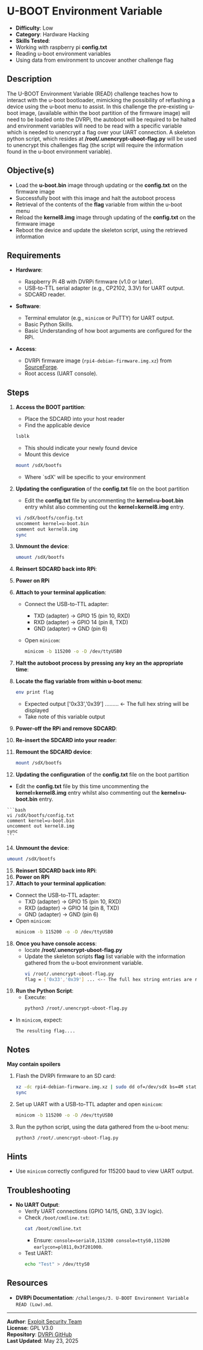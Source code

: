 # U-BOOT Environment Variable

- **Difficulty**: Low
- **Category**: Hardware Hacking
- **Skills Tested**:
-   Working with raspberry pi **config.txt**
-   Reading u-boot environment variables
-   Using data from environment to uncover another challenge flag

## Description
The U-BOOT Environment Variable (READ) challenge teaches how to interact with the u-boot bootloader, mimicking the possibility of reflashing a device using the u-boot menu to assist. In this challenge the pre-existing u-boot image, (available within the boot partition of the firmware image) will need to be loaded onto the DVRPi, the autoboot will be required to be halted and environment variables will need to be read with a specific variable which is needed to unencrypt a flag over your UART connection. A skeleton python script, which resides at **/root/.unencrypt-uboot-flag.py** will be used to unencrypt this challenges flag (the script will require the information found in the u-boot environment variable).

## Objective(s)
- Load the **u-boot.bin** image through updating or the **config.txt** on the firmware image
- Successfully boot with this image and halt the autoboot process
- Retrieval of the contents of the **flag** variable from within the u-boot menu
- Reload the **kernel8.img** image through updating of the **config.txt** on the firmware image
- Reboot the device and update the skeleton script, using the retrieved information

## Requirements
- **Hardware**:
  - Raspberry Pi 4B with DVRPi firmware (v1.0 or later).
  - USB-to-TTL serial adapter (e.g., CP2102, 3.3V) for UART output.
  - SDCARD reader.

- **Software**:
  - Terminal emulator (e.g., `minicom` or PuTTY) for UART output.
  - Basic Python Skills.
  - Basic Understanding of how boot arguments are configured for the RPi.
- **Access**:
  - DVRPi firmware image (`rpi4-debian-firmware.img.xz`) from [SourceForge](https://sourceforge.net/projects/dvrpi/files/firmware/rpi4-debian-firmware.img.xz/download).
  - Root access (UART console).

## Steps
1. **Access the BOOT partition**:
   - Place the SDCARD into your host reader
   - Find the applicable device
     
    ```bash
    lsblk
    ```
    
    - This should indicate your newly found device
    - Mount this device
      
    ```bash
    mount /sdX/bootfs
    ```
    
    - Where `sdX' will be specific to your environment
      
3. **Updating the configuration** of the **config.txt** file on the boot partition
   - Edit the **config.txt** file by uncommenting the **kernel=u-boot.bin** entry whilst also commenting out the **kernel=kernel8.img** entry.
     
    ```bash
    vi /sdX/bootfs/config.txt
    uncomment kernel=u-boot.bin
    comment out kernel8.img
    sync
    ```
    
4. **Unmount the device**:
   
   ```bash
   umount /sdX/bootfs
   ```
   
6. **Reinsert SDCARD back into RPi**:
7. **Power on RPi**
8. **Attach to your terminal application**:
   - Connect the USB-to-TTL adapter:
     - TXD (adapter) → GPIO 15 (pin 10, RXD)
     - RXD (adapter) → GPIO 14 (pin 8, TXD)
     - GND (adapter) → GND (pin 6)
   - Open `minicom`:
     
     ```bash
     minicom -b 115200 -o -D /dev/ttyUSB0
     ```
     
9. **Halt the autoboot process by pressing any key an the appropriate time**:
10. **Locate the flag variable from within u-boot menu**:
    
    ```bash
    env print flag
    ```
    
    - Expected output ['0x33','0x39'] ......... <- The full hex string will be displayed
    - Take note of this variable output
11. **Power-off the RPi and remove SDCARD**:
12. **Re-insert the SDCARD into your reader**:
13. **Remount the SDCARD device**:
    
    ```bash
    mount /sdX/bootfs
    ```
14. **Updating the configuration** of the **config.txt** file on the boot partition
   - Edit the **config.txt** file by this time uncommenting the **kernel=kernel8.img** entry whilst also commenting out the **kernel=u-boot.bin** entry.
     
    ```bash
    vi /sdX/bootfs/config.txt
    comment kernel=u-boot.bin
    uncomment out kernel8.img
    sync
    ```
    
14. **Unmount the device**:

   ```bash
   umount /sdX/bootfs
   ```

15. **Reinsert SDCARD back into RPi**:
16. **Power on RPi**
17. **Attach to your terminal application**:
   - Connect the USB-to-TTL adapter:
     - TXD (adapter) → GPIO 15 (pin 10, RXD)
     - RXD (adapter) → GPIO 14 (pin 8, TXD)
     - GND (adapter) → GND (pin 6)
   - Open `minicom`:
     ```bash
     minicom -b 115200 -o -D /dev/ttyUSB0
     ```
18. **Once you have console access**:
    - locate **/root/.unencrypt-uboot-flag.py**
    - Update the skeleton scripts **flag** list variable with the information gathered from the u-boot environment variable.
      ```bash
      vi /root/.unencrypt-uboot-flag.py
      flag = ['0x33','0x39'] ... <-- The full hex string entries are required here.
19. **Run the Python Script**:
    - Execute:
      ```bash
      python3 /root/.unencrypt-uboot-flag.py
      ```
   - In `minicom`, expect:
     ```
     The resulting flag.... 
     ```

## Notes
**May contain spoilers**

1. Flash the DVRPi firmware to an SD card:
   
   ```bash
   xz -dc rpi4-debian-firmware.img.xz | sudo dd of=/dev/sdX bs=4M status=progress
   sync
   ```
   
2. Set up UART with a USB-to-TTL adapter and open `minicom`:
   
   ```bash
   minicom -b 115200 -o -D /dev/ttyUSB0
   ```
   
3. Run the python script, using the data gathered from the u-boot menu:
   
   ```bash
   python3 /root/.unencrypt-uboot-flag.py
   ```

## Hints
- Use `minicom` correctly configured for 115200 baud to view UART output.

## Troubleshooting
- **No UART Output**:
  - Verify UART connections (GPIO 14/15, GND, 3.3V logic).
  - Check `/boot/cmdline.txt`:
    ```bash
    cat /boot/cmdline.txt
    ```
    - Ensure: `console=serial0,115200 console=ttyS0,115200 earlycon=pl011,0x3f201000`.
  - Test UART:
    ```bash
    echo "Test" > /dev/ttyS0
    ```

## Resources
- **DVRPi Documentation**: `/challenges/3. U-BOOT Environment Variable READ (Low).md`.
  
---

**Author**: [Exploit Security Team](https://www.exploitsecurity.io)  
**License**: GPL V3.0  
**Repository**: [DVRPi GitHub](https://github.com/exploitsecurityio/DVRPi)  
**Last Updated**: May 23, 2025

